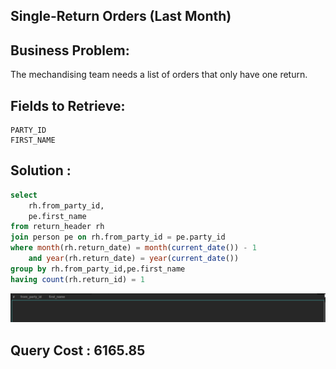 ## Single-Return Orders (Last Month)

## Business Problem:
The mechandising team needs a list of orders that only have one return.

## Fields to Retrieve:

```
PARTY_ID
FIRST_NAME
```

## Solution :

```sql
select
	rh.from_party_id,
    pe.first_name
from return_header rh
join person pe on rh.from_party_id = pe.party_id
where month(rh.return_date) = month(current_date()) - 1
	and year(rh.return_date) = year(current_date())
group by rh.from_party_id,pe.first_name
having count(rh.return_id) = 1
```

![alt text](image.png)

## Query Cost : 6165.85